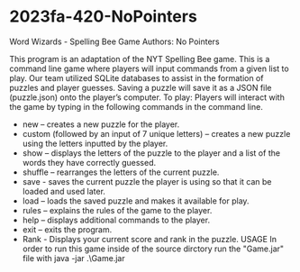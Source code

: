 # 2023fa-420-NoPointers

Word Wizards - Spelling Bee Game
Authors: No Pointers

This program is an adaptation of the NYT Spelling Bee game. This is a command line game where players will input commands from a given list to play. Our team utilized SQLite databases to assist in the formation of puzzles and player guesses. Saving a puzzle will save it as a JSON file (puzzle.json) onto the player’s computer.
To play: Players will interact with the game by typing in the following commands in the command line.

- new – creates a new puzzle for the player.
-   custom (followed by an input of 7 unique letters) – creates a new puzzle using the letters inputted by the player.
-   show – displays the letters of the puzzle to the player and a list of the words they have correctly guessed.
-   shuffle – rearranges the letters of the current puzzle.
-   save - saves the current puzzle the player is using so that it can be loaded and used later.
-   load – loads the saved puzzle and makes it available for play. 
-   rules – explains the rules of the game to the player.
-   help – displays additional commands to the player.
-   exit – exits the program.
-   Rank - Displays your current score and rank in the puzzle.
USAGE
In order to run this game inside of the source dirctory run the "Game.jar" file with java -jar .\Game.jar
